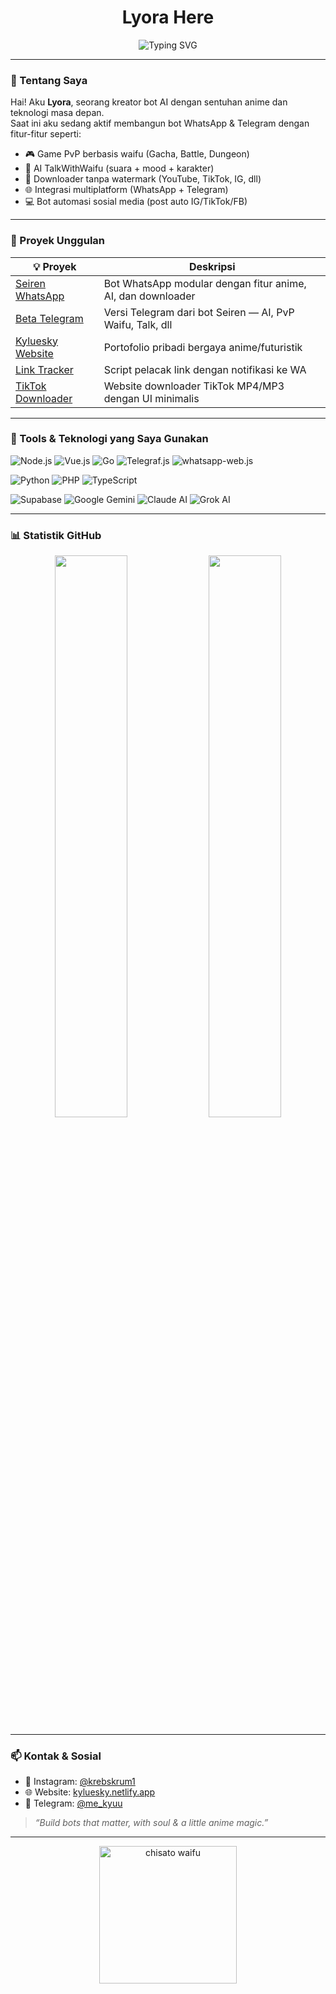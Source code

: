 <h1 align="center">Lyora Here</h1>
<p align="center">
  <img src="https://readme-typing-svg.demolab.com?font=Fira+Code&pause=1000&color=00F5FF&center=true&vCenter=true&width=435&lines=AI+Developer+%7C+Creative+Bot+Engineer;Anime-Tech+Fusion+Craftsman;Always+Building+Something+Cool..." alt="Typing SVG" />
</p>

---

### 👾 Tentang Saya

Hai! Aku **Lyora**, seorang kreator bot AI dengan sentuhan anime dan teknologi masa depan.  
Saat ini aku sedang aktif membangun bot WhatsApp & Telegram dengan fitur-fitur seperti:

- 🎮 Game PvP berbasis waifu (Gacha, Battle, Dungeon)
- 🤖 AI TalkWithWaifu (suara + mood + karakter)
- 🎵 Downloader tanpa watermark (YouTube, TikTok, IG, dll)
- 🌐 Integrasi multiplatform (WhatsApp + Telegram)
- 💻 Bot automasi sosial media (post auto IG/TikTok/FB)

---

### 🧪 Proyek Unggulan

| 💡 Proyek | Deskripsi |
|----------|-----------|
| [Seiren WhatsApp](https://github.com/kluesky/seiren-whatsappweb.js) | Bot WhatsApp modular dengan fitur anime, AI, dan downloader |
| [Beta Telegram](https://t.me/Seirennnnnn_bot) | Versi Telegram dari bot Seiren — AI, PvP Waifu, Talk, dll |
| [Kyluesky Website](https://lyora.netlify.app/) | Portofolio pribadi bergaya anime/futuristik |
| [Link Tracker](https://github.com/kluesky/ip-tracker-bot) | Script pelacak link dengan notifikasi ke WA |
| [TikTok Downloader](https://kyluesky.netlify.app/tiktok) | Website downloader TikTok MP4/MP3 dengan UI minimalis |

---

### 🧰 Tools & Teknologi yang Saya Gunakan

![Node.js](https://img.shields.io/badge/-Node.js-181717?style=for-the-badge&logo=node.js&logoColor=green)
![Vue.js](https://img.shields.io/badge/-Vue.js-181717?style=for-the-badge&logo=vue.js)
![Go](https://img.shields.io/badge/-Golang-181717?style=for-the-badge&logo=go)
![Telegraf.js](https://img.shields.io/badge/-Telegraf.js-181717?style=for-the-badge&logo=telegram)
![whatsapp-web.js](https://img.shields.io/badge/-whatsapp--web.js-181717?style=for-the-badge&logo=whatsapp)

![Python](https://img.shields.io/badge/-Python-181717?style=for-the-badge&logo=python)
![PHP](https://img.shields.io/badge/-PHP-181717?style=for-the-badge&logo=php)
![TypeScript](https://img.shields.io/badge/-TypeScript-181717?style=for-the-badge&logo=typescript)

![Supabase](https://img.shields.io/badge/-Supabase-181717?style=for-the-badge&logo=supabase)
![Google Gemini](https://img.shields.io/badge/-Gemini%20AI-181717?style=for-the-badge&logo=google)
![Claude AI](https://img.shields.io/badge/-Claude%20AI-181717?style=for-the-badge&logo=anthropic)
![Grok AI](https://img.shields.io/badge/-Grok%20AI-181717?style=for-the-badge&logo=x)


---

### 📊 Statistik GitHub

<p align="center">
  <img src="https://github-readme-stats.vercel.app/api?username=kluesky&show_icons=true&theme=tokyonight" width="48%" />
  <img src="https://github-readme-streak-stats.herokuapp.com?user=kluesky&theme=tokyonight" width="48%" />
</p>

---

### 📫 Kontak & Sosial

- 📸 Instagram: [@krebskrum1](https://instagram.com/krebskrum1)
- 🌐 Website: [kyluesky.netlify.app](https://kyluesky.netlify.app)
- 💬 Telegram: [@me_kyuu](https://t.me/me_kyuu)

> *“Build bots that matter, with soul & a little anime magic.”*

---

<p align="center">
  <img src="https://media.tenor.com/-4x3lQtUDY8AAAAC/chisato-nishikigi-lycoris-recoil.gif" width="220px" alt="chisato waifu" />
</p>
